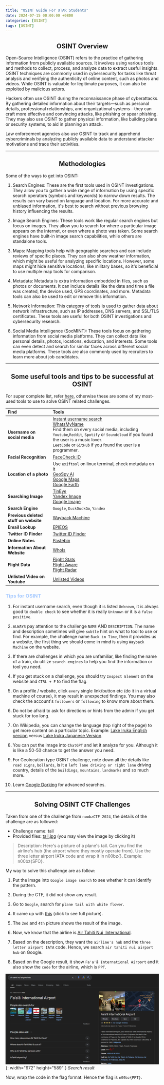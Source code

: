 ```yaml
---
title: "OSINT Guide For UTAR Students"
date: 2024-07-15 00:00:00 +0800
categories: [OSINT]
tags: [OSINT]
---
```


## <center>OSINT Overview
Open-Source Intelligence (OSINT) refers to the practice of gathering information from publicly available sources. It involves using various tools and methods to collect, process, and analyze data to extract useful insights. OSINT techniques are commonly used in cybersecurity for tasks like threat analysis and verifying the authenticity of online content, such as photos and videos. While OSINT is valuable for legitimate purposes, it can also be exploited by malicious actors.<br>

Hackers often use OSINT during the reconnaissance phase of cyberattacks. By gathering detailed information about their targets—such as personal details, professional relationships, and organizational systems—they can craft more effective and convincing attacks, like phishing or spear phishing. They may also use OSINT to gather physical information, like building plans or security systems, to aid in planning an attack. <br>

Law enforcement agencies also use OSINT to track and apprehend cybercriminals by analyzing publicly available data to understand attacker motivations and trace their activities. <br>

---

## <center> Methodologies
Some of the ways to get into OSINT:
1. Search Engines: These are the first tools used in OSINT investigations. They allow you to gather a wide range of information by using specific search operators (symbols and keywords) to narrow down results. The results can vary based on language and location. For more accurate and unbiased information, it's best to search without previous browsing history influencing the results.

2. Image Search Engines: These tools work like regular search engines but focus on images. They allow you to search for where a particular image appears on the internet, or even where a photo was taken. Some search engines have built-in image search capabilities, while others are standalone tools.

3. Maps: Mapping tools help with geographic searches and can include reviews of specific places. They can also show weather information, which might be useful for analyzing specific locations. However, some maps might hide sensitive locations, like military bases, so it's beneficial to use multiple map tools for comparison.

4. Metadata: Metadata is extra information embedded in files, such as photos or documents. It can include details like the date and time a file was created, the device used, GPS coordinates, and more. Metadata tools can also be used to edit or remove this information.

5. Network Information: This category of tools is used to gather data about network infrastructure, such as IP addresses, DNS servers, and SSL/TLS certificates. These tools are useful for both OSINT investigations and cybersecurity research.

6. Social Media Intelligence (SocMINT): These tools focus on gathering information from social media platforms. They can collect data like personal details, photos, locations, education, and interests. Some tools can even detect and search for similar faces across different social media platforms. These tools are also commonly used by recruiters to learn more about job candidates.

---

## <center> Some useful tools and tips to be successful at OSINT

For super complete list, refer [here](https://osintframework.com/), otherwise these are some of my most-used tools to use to solve OSINT related challenges.

| **Find**          | **Tools**             |
| :----------------------------------| :--------------- |
| **Username on social media**                             |  [Instant username search](https://instantusername.com/) <br>  [WhatsMyName](https://whatsmyname.app/)<br> Find them on every social media, including `Youtube`,`Reddit`, `Spotify` or `Soundcloud` if you found the user is a music lover. <br> `LeetCode` or `GitHub` if you found the user is a programmer.   |
| **Facial Recognition**                             |  [FaceCheck.ID](https://facecheck.id/)        |
| **Location of a photo**                             | Use `exiftool` on linux terminal, check metadata on it <br> [GeoSpy AI](https://geospy.ai/) <br> [Google Maps](https://www.google.com/maps) <br> [Google Earth](https://earth.google.com) <br>           |
| **Searching Image**                              | [TinEye](https://tineye.com/) <br> [Yandex Image](https://yandex.com/images/) <br> [Google Image](https://images.google.com/)           |
| **Search Engine** | `Google`, `DuckDuckGo`, `Yandex` |
| **Previous deleted stuff on website** | [Wayback Machine](https://web.archive.org/) |
| **Email Lookup** | [EPIEOS](https://epieos.com/)|
| **Twitter ID Finder** | [Twitter ID Finder](https://twiteridfinder.com/) |
| **Online Notes** | [Pastebin](https://pastebin.com/) |
| **Information About Website** | [WhoIs](https://www.whois.com/) |
| **Flight Data** | [Flight Stats](https://www.flightstats.com/) <br> [Flight Aware](https://www.flightaware.com/) <br> [Flight Radar](https://www.flightradar24.com/)|
| **Unlisted Video on Youtube** | [Unlisted Videos](https://unlistedvideos.com/) |

### <font color="#A5C9FF"> Tips for OSINT</font>
1) For instant username search, even though it is listed `Unknown`, it is always good to `double check` to see whether it is really `Unknown` or it is a `false positive`.

2) `ALWAYS` pay attention to the challenge `NAME` AND `DESCRIPTION`. The name and description sometimes will give `subtle` hint on what to tool to use or find. For example, the challenge name `Back in Time`, then it provides us a website, the first thing we should come in mind is using `Wayback Machine` on the website.

3) If there are challenges in which you are unfamiliar, like finding the name of a train, do utilize `search engines` to help you find the information or tool you need.

4) If you get stuck on a challenge, you should try `Inspect Element` on the website and `CTRL + F` to find the flag.

5) On a profile / website, click `every` single link/button etc (do it in a virtual machine of course), it may result in unexpected findings. You may also check the account's `followers` or `following` to know more about them.

6) Do not be afraid to ask for directions or hints from the admin if you get stuck for too long.

7) On Wikipedia, you can change the language (top right of the page) to get more content on a particular topic. Example: [Lake Iruka English version](https://en.wikipedia.org/wiki/Lake_Iruka) versus [Lake Iruka Japanese Version](https://ja.wikipedia.org/wiki/%E5%85%A5%E9%B9%BF%E6%B1%A0).

8) You can put the image into `ChatGPT` and let it analyze for you. Although it is like a 50-50 chance to get the answer you need. 

9) For Geolocation type OSINT challenge, note down all the details like `road signs`, `bollards`, is it a `left lane driving or right lane` driving country, details of the `buildings`, `mountains`, `landmarks` and so much more.

10) Learn [Google Dorking](https://gist.github.com/sundowndev/283efaddbcf896ab405488330d1bbc06) for advanced searches.

---

## <center> Solving OSINT CTF Challenges

Taken from one of the challenge from `noobzCTF 2024`, the details of the challenge are as followed: <br>

- Challenge name: tail
- Provided files: [tail.jpg](/assets/posts/osint/tail.jpg) (you may view the image by clicking it)

> Description: Here's a picture of a plane's tail. Can you find the airline's hub (the airport where they mostly operate from). Use the three letter airport IATA code and wrap it in n00bz{}. Example: n00bz{SFO}.

My way to solve this challenge are as follow: <br>

1) Put the image into `Google image search` to see whether it can identify the pattern.

2) During the CTF, it did not show any result.

3) Go to `Google`, search for `plane tail with white flower`.

4) It came up with [this](/assets/posts/osint/image1.PNG) (click to see full picture).

5) The `2nd` and `4th` picture shows the result of the image.

6) Now, we know that the airline is [Air Tahiti Nui, International](/assets/posts/osint/image2.PNG).

7) Based on the description, they want the `airline's hub` and the `three letter airport IATA` code. Hence, we search `air tahiti nui airport hub` on Google.

8) Based on the Google result, it show `Fa'a'ā International Airport` and it also show the `code` for the airline, which is `PPT`.

![Desktop View](/assets/posts/osint/image3.PNG){: width="972" height="589" }
_Search result_

Now, wrap the code in the flag format. Hence the flag is `n00bz{PPT}`. <br>
